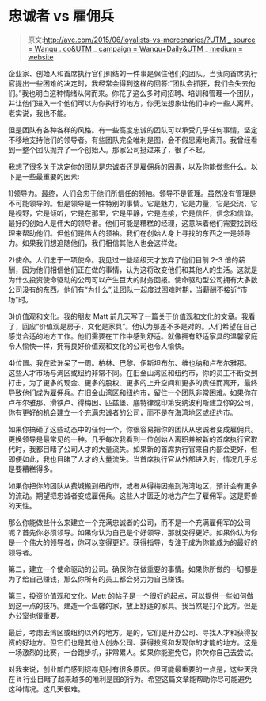# 忠诚者 vs 雇佣兵

> 原文:[http://avc.com/2015/06/loyalists-vs-mercenaries/?UTM _ source = Wanqu . co&UTM _ campaign = Wanqu+Daily&UTM _ medium = website](http://avc.com/2015/06/loyalists-vs-mercenaries/?utm_source=wanqu.co&utm_campaign=Wanqu+Daily&utm_medium=website)

企业家、创始人和首席执行官们纠结的一件事是保住他们的团队。当我向首席执行官提出一些困难的决定时，我经常会得到这样的回答:“团队会抓狂，我们会失去他们。”我也明白这种情绪从何而来。你花了这么多时间招聘、培训和管理一个团队，并让他们进入一个他们可以为你执行的地方，你无法想象让他们中的一些人离开。老实说，我也不能。

但是团队有各种各样的风格。有一些高度忠诚的团队可以承受几乎任何事情，坚定不移地支持他们的领导者。有些团队完全唯利是图，会不假思索地离开。我曾经看到一整个团队抛弃了一个创始人。那家公司挺过来了，很了不起。

我想了很多关于决定你的团队是忠诚者还是雇佣兵的因素，以及你能做些什么。以下是一些最重要的因素:

1)领导力。最终，人们会忠于他们所信任的领袖。领导不是管理。虽然没有管理是不可能领导的。但是领导是一件特别的事情。它是魅力，它是力量，它是交流，它是视野，它是倾听，它是在那里，它是平静，它是连接，它是信任，信念和信仰。最好的创始人是伟大的领导者。他们可能是糟糕的经理，这意味着他们需要找到经理来帮助他们。但他们是伟大的领袖。我们在创始人身上寻找的东西之一是领导力。如果我们想追随他们，我们相信其他人也会这样做。

2)使命。人们忠于一项使命。我见过一些超级天才放弃了他们目前 2-3 倍的薪酬，因为他们相信他们正在做的事情，认为这将改变他们和其他人的生活。这就是为什么投资使命驱动的公司可以产生巨大的财务回报。使命驱动型公司拥有大多数公司没有的东西。他们有“为什么”,让团队一起度过困难时期，当薪酬不接近“市场”时。

3)价值观和文化。我的朋友 Matt 前几天写了一篇关于价值观和文化的文章。我看了，回应“价值观是房子，文化是家具”。他认为那差不多是对的。人们希望在自己感觉合适的地方工作。他们需要在工作中感到舒适。就像拥有舒适家具的温馨家庭令人愉快一样，拥有良好价值观和文化的公司也令人愉快。

4)位置。我在欧洲呆了一周。柏林、巴黎、伊斯坦布尔、维也纳和卢布尔雅那。这些人才市场与湾区或纽约非常不同。在旧金山湾区和纽约市，你的员工不断受到打击，为了更多的现金、更多的股权、更多的上升空间和更多的责任而离开，最终导致他们成为雇佣兵。在旧金山湾区和纽约市，留住一个团队非常困难。如果你在卢布尔雅那、滑铁卢、得梅因、匹兹堡、底特律或印第安纳波利斯建立你的公司，你有更好的机会建立一个充满忠诚者的公司，而不是在海湾地区或纽约市。

如果你搞砸了这些动态中的任何一个，你很容易把你的团队从忠诚者变成雇佣兵。更换领导是最常见的一种。几乎每次我看到一位创始人离职并被新的首席执行官取代时，我都目睹了公司人才的大量流失。如果新的首席执行官来自内部会更好，但即便如此，我也目睹了人才的大量流失。当首席执行官从外部进入时，情况几乎总是要糟糕得多。

如果你把你的团队从费城搬到纽约市，或者从得梅因搬到海湾地区，预计会有更多的流动。期望把忠诚者变成雇佣兵。这些人才匮乏的地方产生了雇佣军。这是野兽的天性。

那么你能做些什么来建立一个充满忠诚者的公司，而不是一个充满雇佣军的公司呢？首先你必须领导。如果你认为自己是个好领导，那就变得更好。如果你认为你是一个伟大的领导者，你可以变得更好。获得指导，专注于成为你能成为的最好的领导者。

第二，建立一个使命驱动的公司。确保你在做重要的事情。如果你所做的一切都是为了给自己赚钱，那么你所有的员工都会努力为自己赚钱。

第三，投资价值观和文化。Matt 的帖子是一个很好的起点，可以提供一些如何做到这一点的技巧。建造一个温馨的家，放上舒适的家具。我当然是打个比方。但是办公室也很重要。

最后，考虑去湾区或纽约以外的地方。是的，它们是开办公司、寻找人才和获得投资的好地方。但它们也是其他人创办公司、获得投资和发现你的才能的地方。这是一场激烈的比赛，一台跑步机，非常累人。如果你能避免它，你欠你自己去尝试。

对我来说，创业部门感到捉襟见肘有很多原因。但可能最重要的一点是，这些天我在 it 行业目睹了越来越多的唯利是图的行为。希望这篇文章能帮助你尽可能避免这种情况。这几天很难。